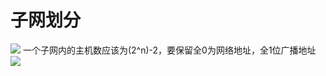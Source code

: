 # 子网划分
![](https://gitee.com/guuest/images/raw/master/img/20210614101611.png)
一个子网内的主机数应该为(2^n)-2，要保留全0为网络地址，全1位广播地址
![](https://gitee.com/guuest/images/raw/master/img/9A0D6B94D5550A94DA738AF2DD4A800D.png)
